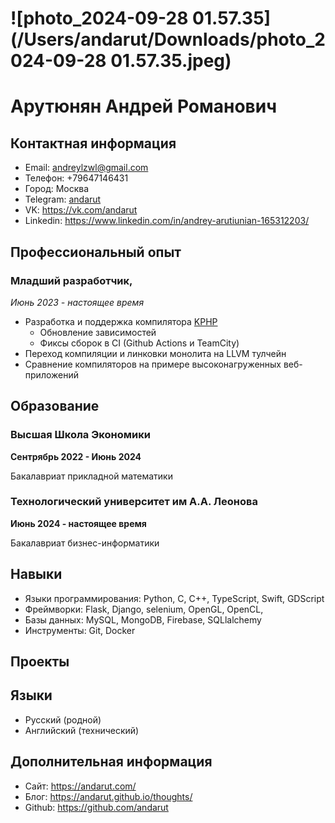 

# ![photo_2024-09-28 01.57.35](/Users/andarut/Downloads/photo_2024-09-28 01.57.35.jpeg)

# Арутюнян Андрей Романович

## Контактная информация

- Email: andreylzwl@gmail.com
- Телефон: +79647146431
- Город: Москва
- Telegram: [andarut](https://t.me/andarut)
- VK: https://vk.com/andarut
- Linkedin: https://www.linkedin.com/in/andrey-arutiunian-165312203/

## Профессиональный опыт

### Младший разработчик,

*Июнь 2023 - настоящее время*

- Разработка и поддержка компилятора [KPHP](https://github.com/VKCOM/kphp)
  - Обновление зависимостей
  - Фиксы сборок в CI (Github Actions и TeamCity)
- Переход компиляции и линковки монолита на LLVM тулчейн
- Сравнение компиляторов на примере высоконагруженных веб-приложений

## Образование

### Высшая Школа Экономики

**Сентрябрь 2022 - Июнь 2024**

Бакалавриат прикладной математики

### Технологический университет им А.А. Леонова

**Июнь 2024 - настоящее время**

Бакалавриат бизнес-информатики

## Навыки

- Языки программирования: Python, C, C++, TypeScript, Swift, GDScript
- Фреймворки: Flask, Django, selenium, OpenGL, OpenCL,
- Базы данных: MySQL, MongoDB, Firebase, SQLlalchemy
- Инструменты: Git, Docker

## Проекты



## Языки

- Русский (родной)
- Английский (технический)

## Дополнительная информация

- Сайт: https://andarut.com/
- Блог: https://andarut.github.io/thoughts/
- Github: https://github.com/andarut